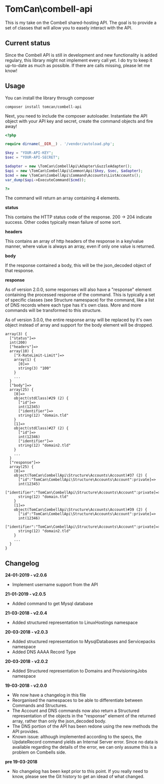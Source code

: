 # TomCan\combell-api
This is my take on the Combell shared-hosting API. The goal is to provide a set of classes that will allow you to easely interact with the API.

## Current status
Since the Combell API is still in development and new functionality is added regulary, this library might not implement every call yet. I do try to keep it up-to-date as much as possible. If there are calls missing, please let me know!

## Usage
You can install the library through composer
```
composer install tomcan/combell-api
```
Next, you need to include the composer autoloader. Instantiate the API object with your API key and secret, create the command objects and fire away!
```php
<?php  

require dirname(__DIR__) . '/vendor/autoload.php';

$key = "YOUR-API-KEY";  
$sec = "YOUR-API-SECRET";

$adapter = new \TomCan\CombellApi\Adapter\GuzzleAdapter();  
$api = new \TomCan\CombellApi\Common\Api($key, $sec, $adapter);  
$cmd = new \TomCan\CombellApi\Command\Accounts\ListAccounts();  
var_dump($api->ExecuteCommand($cmd));  

?>
```
The command will return an array containing 4 elements.

**status**

This contains the HTTP status code of the response. 200 -> 204 indicate success. Other codes typically mean failure of some sort.

**headers**

This contains an array of http headers of the response in a key/value manner, where value is always an array, even if only one value is returned.
 
**body**

If the response contained a body, this will be the json_decoded object of that response.

**response**

As of version 2.0.0, some responses will also have a "response" element containing the processed response of the command. This is typically a set of specific classes (see Structure namespace) for the command, like a list of DNS records where each type has it's own class. More and more commands will be transformed to this structure.

As of version 3.0.0, the entire response array will be replaced by it's own object instead of array and support for the body element will be dropped.

```
array(3) {
  ["status"]=>
  int(200)
  ["headers"]=>
  array(10) {
    ["X-RateLimit-Limit"]=>
    array(1) {
      [0]=>
      string(3) "100"
    }
    ...
  }
  ["body"]=>
  array(25) {
    [0]=>
    object(stdClass)#29 (2) {
      ["id"]=>
      int(12345)
      ["identifier"]=>
      string(12) "domain.tld"
    }
    [1]=>
    object(stdClass)#27 (2) {
      ["id"]=>
      int(12346)
      ["identifier"]=>
      string(12) "domain2.tld"
    }
    ...
  }
  ["response"]=>
  array(25) {
    [0]=>
    object(TomCan\CombellApi\Structure\Accounts\Account)#37 (2) {
      ["id":"TomCan\CombellApi\Structure\Accounts\Account":private]=>
      int(12345)
      ["identifier":"TomCan\CombellApi\Structure\Accounts\Account":private]=>
      string(12) "domain.tld"
    }
    [1]=>
    object(TomCan\CombellApi\Structure\Accounts\Account)#39 (2) {
      ["id":"TomCan\CombellApi\Structure\Accounts\Account":private]=>
      int(12346)
      ["identifier":"TomCan\CombellApi\Structure\Accounts\Account":private]=>
      string(12) "domain2.tld"
    }
    ...
  }
}
```

## Changelog

**24-01-2019 - v2.0.6**

- Implement username support from the API

**21-01-2019 - v2.0.5**

- Added command to get Mysql database

**21-03-2018 - v2.0.4**

- Added structured representation to LinuxHostings namespace

**20-03-2018 - v2.0.3**

- Added structured representation to MysqlDatabases and Servicepacks namespace
- Added DNS AAAA Record Type

**20-03-2018 - v2.0.2**

- Added Structured representation to Domains and ProvisioningJobs namespace

**19-03-2018 - v2.0.0**

- We now have a changelog in this file
- Reorganised the namespaces to be able to differentiate between Commands and Structures.
- The Account and DNS commands now also return a Structured representation of the objects in the "response" element of the returned array, rather than only the json_decoded body.
- The DNS portion of the API has been redone using the new methods the API provides.
- Known issue: although implemented according to the specs, the UpdateRecord command yields an Internal Server error. Since no data is available regarding the details of the error, we can only assume this is a problem on Combells side.

**pre 19-03-2018**

- No changelog has been kept prior to this point. If you really need to know, please see the Git history to get an idead of what changed.
